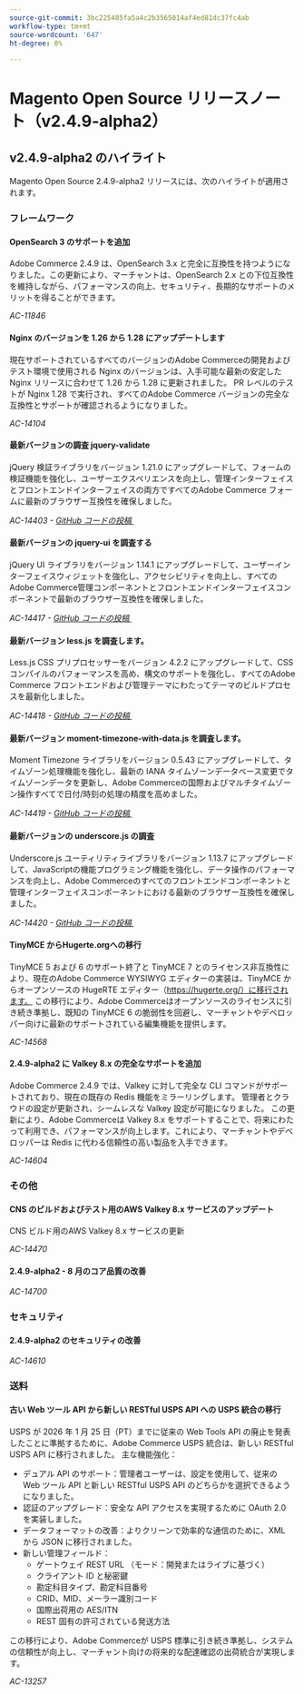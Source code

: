 ```yaml
---
source-git-commit: 3bc225485fa5a4c2b3565014af4ed81dc37fc4ab
workflow-type: tm+mt
source-wordcount: '647'
ht-degree: 0%

---
```

# Magento Open Source リリースノート（v2.4.9-alpha2）

## v2.4.9-alpha2 のハイライト

Magento Open Source 2.4.9-alpha2 リリースには、次のハイライトが適用されます。

### フレームワーク

#### OpenSearch 3 のサポートを追加

Adobe Commerce 2.4.9 は、OpenSearch 3.x と完全に互換性を持つようになりました。この更新により、マーチャントは、OpenSearch 2.x との下位互換性を維持しながら、パフォーマンスの向上、セキュリティ、長期的なサポートのメリットを得ることができます。

_AC-11846_

#### Nginx のバージョンを 1.26 から 1.28 にアップデートします

現在サポートされているすべてのバージョンのAdobe Commerceの開発およびテスト環境で使用される Nginx のバージョンは、入手可能な最新の安定した Nginx リリースに合わせて 1.26 から 1.28 に更新されました。
PR レベルのテストが Nginx 1.28 で実行され、すべてのAdobe Commerce バージョンの完全な互換性とサポートが確認されるようになりました。

_AC-14104_

#### 最新バージョンの調査 jquery-validate

jQuery 検証ライブラリをバージョン 1.21.0 にアップグレードして、フォームの検証機能を強化し、ユーザーエクスペリエンスを向上し、管理インターフェイスとフロントエンドインターフェイスの両方ですべてのAdobe Commerce フォームに最新のブラウザー互換性を確保しました。

_AC-14403 - [GitHub コードの投稿 &#x200B;](https://github.com/magento/magento2/commit/98b2848a)_

#### 最新バージョンの jquery-ui を調査する

jQuery UI ライブラリをバージョン 1.14.1 にアップグレードして、ユーザーインターフェイスウィジェットを強化し、アクセシビリティを向上し、すべてのAdobe Commerce管理コンポーネントとフロントエンドインターフェイスコンポーネントで最新のブラウザー互換性を確保しました。

_AC-14417 - [GitHub コードの投稿 &#x200B;](https://github.com/magento/magento2/commit/77c589a6)_

#### 最新バージョン less.js を調査します。

Less.js CSS プリプロセッサーをバージョン 4.2.2 にアップグレードして、CSS コンパイルのパフォーマンスを高め、構文のサポートを強化し、すべてのAdobe Commerce フロントエンドおよび管理テーマにわたってテーマのビルドプロセスを最新化しました。

_AC-14418 - [GitHub コードの投稿 &#x200B;](https://github.com/magento/magento2/commit/98b2848a)_

#### 最新バージョン moment-timezone-with-data.js を調査します。

Moment Timezone ライブラリをバージョン 0.5.43 にアップグレードして、タイムゾーン処理機能を強化し、最新の IANA タイムゾーンデータベース変更でタイムゾーンデータを更新し、Adobe Commerceの国際およびマルチタイムゾーン操作すべてで日付/時刻の処理の精度を高めました。

_AC-14419 - [GitHub コードの投稿 &#x200B;](https://github.com/magento/magento2/commit/98b2848a)_

#### 最新バージョンの underscore.js の調査

Underscore.js ユーティリティライブラリをバージョン 1.13.7 にアップグレードして、JavaScriptの機能プログラミング機能を強化し、データ操作のパフォーマンスを向上し、Adobe Commerceのすべてのフロントエンドコンポーネントと管理インターフェイスコンポーネントにおける最新のブラウザー互換性を確保しました。

_AC-14420 - [GitHub コードの投稿 &#x200B;](https://github.com/magento/magento2/commit/98b2848a)_

#### TinyMCE からHugerte.orgへの移行

TinyMCE 5 および 6 のサポート終了と TinyMCE 7 とのライセンス非互換性により、現在のAdobe Commerce WYSIWYG エディターの実装は、TinyMCE からオープンソースの HugeRTE エディター（https://hugerte.org/）に移行されます。
この移行により、Adobe Commerceはオープンソースのライセンスに引き続き準拠し、既知の TinyMCE 6 の脆弱性を回避し、マーチャントやデベロッパー向けに最新のサポートされている編集機能を提供します。

_AC-14568_

#### 2.4.9-alpha2 に Valkey 8.x の完全なサポートを追加

Adobe Commerce 2.4.9 では、Valkey に対して完全な CLI コマンドがサポートされており、現在の既存の Redis 機能をミラーリングします。 管理者とクラウドの設定が更新され、シームレスな Valkey 設定が可能になりました。
この更新により、Adobe Commerceは Valkey 8.x をサポートすることで、将来にわたって利用でき、パフォーマンスが向上します。これにより、マーチャントやデベロッパーは Redis に代わる信頼性の高い製品を入手できます。

_AC-14604_

### その他

#### CNS のビルドおよびテスト用のAWS Valkey 8.x サービスのアップデート

CNS ビルド用のAWS Valkey 8.x サービスの更新

_AC-14470_

#### 2.4.9-alpha2 - 8 月のコア品質の改善

_AC-14700_

### セキュリティ

#### 2.4.9-alpha2 のセキュリティの改善

_AC-14610_

### 送料

#### 古い Web ツール API から新しい RESTful USPS API への USPS 統合の移行

USPS が 2026 年 1 月 25 日（PT）までに従来の Web Tools API の廃止を発表したことに準拠するために、Adobe Commerce USPS 統合は、新しい RESTful USPS API に移行されました。
主な機能強化：

* デュアル API のサポート：管理者ユーザーは、設定を使用して、従来の Web ツール API と新しい RESTful USPS API のどちらかを選択できるようになりました。
* 認証のアップグレード：安全な API アクセスを実現するために OAuth 2.0 を実装しました。
* データフォーマットの改善：よりクリーンで効率的な通信のために、XML から JSON に移行されました。
* 新しい管理フィールド：
   * ゲートウェイ REST URL （モード：開発またはライブに基づく）
   * クライアント ID と秘密鍵
   * 勘定科目タイプ、勘定科目番号
   * CRID、MID、メーラー識別コード
   * 国際出荷用の AES/ITN
   * REST 固有の許可されている発送方法

この移行により、Adobe Commerceが USPS 標準に引き続き準拠し、システムの信頼性が向上し、マーチャント向けの将来的な配達確認の出荷統合が実現します。

_AC-13257_
